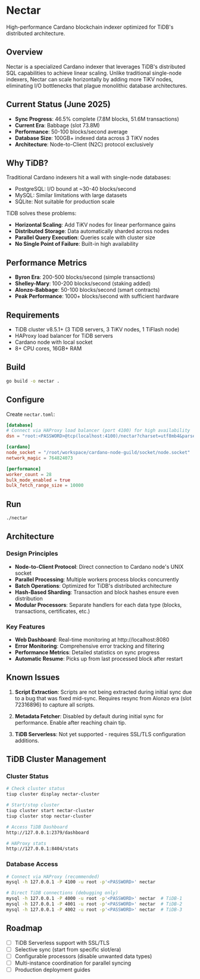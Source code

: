 # Nectar

High-performance Cardano blockchain indexer optimized for TiDB's distributed architecture.

## Overview

Nectar is a specialized Cardano indexer that leverages TiDB's distributed SQL capabilities to achieve linear scaling. Unlike traditional single-node indexers, Nectar can scale horizontally by adding more TiKV nodes, eliminating I/O bottlenecks that plague monolithic database architectures.

## Current Status (June 2025)

- **Sync Progress**: 46.5% complete (7.8M blocks, 51.6M transactions)
- **Current Era**: Babbage (slot 73.8M)
- **Performance**: 50-100 blocks/second average
- **Database Size**: 100GB+ indexed data across 3 TiKV nodes
- **Architecture**: Node-to-Client (N2C) protocol exclusively

## Why TiDB?

Traditional Cardano indexers hit a wall with single-node databases:
- PostgreSQL: I/O bound at ~30-40 blocks/second
- MySQL: Similar limitations with large datasets
- SQLite: Not suitable for production scale

TiDB solves these problems:
- **Horizontal Scaling**: Add TiKV nodes for linear performance gains
- **Distributed Storage**: Data automatically sharded across nodes
- **Parallel Query Execution**: Queries scale with cluster size
- **No Single Point of Failure**: Built-in high availability

## Performance Metrics

- **Byron Era**: 200-500 blocks/second (simple transactions)
- **Shelley-Mary**: 100-200 blocks/second (staking added)
- **Alonzo-Babbage**: 50-100 blocks/second (smart contracts)
- **Peak Performance**: 1000+ blocks/second with sufficient hardware

## Requirements

- TiDB cluster v8.5.1+ (3 TiDB servers, 3 TiKV nodes, 1 TiFlash node)
- HAProxy load balancer for TiDB servers
- Cardano node with local socket
- 8+ CPU cores, 16GB+ RAM

## Build

```bash
go build -o nectar .
```

## Configure

Create `nectar.toml`:
```toml
[database]
# Connect via HAProxy load balancer (port 4100) for high availability
dsn = "root:<PASSWORD>@tcp(localhost:4100)/nectar?charset=utf8mb4&parseTime=True&loc=Local"

[cardano]  
node_socket = "/root/workspace/cardano-node-guild/socket/node.socket"
network_magic = 764824073

[performance]
worker_count = 28
bulk_mode_enabled = true
bulk_fetch_range_size = 10000
```

## Run

```bash
./nectar
```

## Architecture

### Design Principles
- **Node-to-Client Protocol**: Direct connection to Cardano node's UNIX socket
- **Parallel Processing**: Multiple workers process blocks concurrently
- **Batch Operations**: Optimized for TiDB's distributed architecture
- **Hash-Based Sharding**: Transaction and block hashes ensure even distribution
- **Modular Processors**: Separate handlers for each data type (blocks, transactions, certificates, etc.)

### Key Features
- **Web Dashboard**: Real-time monitoring at http://localhost:8080
- **Error Monitoring**: Comprehensive error tracking and filtering
- **Performance Metrics**: Detailed statistics on sync progress
- **Automatic Resume**: Picks up from last processed block after restart

## Known Issues

1. **Script Extraction**: Scripts are not being extracted during initial sync due to a bug that was fixed mid-sync. Requires resync from Alonzo era (slot 72316896) to capture all scripts.

2. **Metadata Fetcher**: Disabled by default during initial sync for performance. Enable after reaching chain tip.

3. **TiDB Serverless**: Not yet supported - requires SSL/TLS configuration additions.

## TiDB Cluster Management

### Cluster Status
```bash
# Check cluster status
tiup cluster display nectar-cluster

# Start/stop cluster
tiup cluster start nectar-cluster
tiup cluster stop nectar-cluster

# Access TiDB Dashboard
http://127.0.0.1:2379/dashboard

# HAProxy stats
http://127.0.0.1:8404/stats
```

### Database Access
```bash
# Connect via HAProxy (recommended)
mysql -h 127.0.0.1 -P 4100 -u root -p'<PASSWORD>' nectar

# Direct TiDB connections (debugging only)
mysql -h 127.0.0.1 -P 4000 -u root -p'<PASSWORD>' nectar  # TiDB-1
mysql -h 127.0.0.1 -P 4001 -u root -p'<PASSWORD>' nectar  # TiDB-2
mysql -h 127.0.0.1 -P 4002 -u root -p'<PASSWORD>' nectar  # TiDB-3
```

## Roadmap

- [ ] TiDB Serverless support with SSL/TLS
- [ ] Selective sync (start from specific slot/era)
- [ ] Configurable processors (disable unwanted data types)
- [ ] Multi-instance coordination for parallel syncing
- [ ] Production deployment guides
